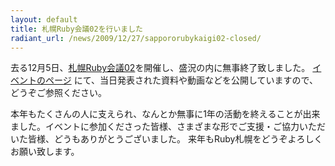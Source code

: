 ```yaml
---
layout: default
title: 札幌Ruby会議02を行いました
radiant_url: /news/2009/12/27/sappororubykaigi02-closed/
---
```

去る12月5日、[札幌Ruby会議02](http://ruby-sapporo.org/news/2009/10/31/sappororubykaigi02/)を開催し、盛況の内に無事終了致しました。
[イベントのページ](http://regional.rubykaigi.org/sapporo02) にて、当日発表された資料や動画などを公開していますので、どうぞご参照ください。

本年もたくさんの人に支えられ、なんとか無事に1年の活動を終えることが出来ました。イベントに参加くださった皆様、さまざまな形でご支援・ご協力いただいた皆様、どうもありがとうございました。
来年もRuby札幌をどうぞよろしくお願い致します。
